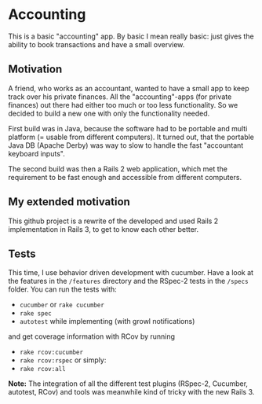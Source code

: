 # Accounting
This is a basic "accounting" app. By basic I mean really basic: just gives the ability to book transactions and have a small overview.

## Motivation
A friend, who works as an accountant, wanted to have a small app to keep track over his private finances. All the "accounting"-apps (for private finances) out there had either too much or too less functionality. So we decided to build a new one with only the functionality needed.

First build was in Java, because the software had to be portable and multi platform (= usable from different computers). It turned out, that the portable Java DB (Apache Derby) was way to slow to handle the fast "accountant keyboard inputs".

The second build was then a Rails 2 web application, which met the requirement to be fast enough and accessible from different computers.

## My extended motivation
This github project is a rewrite of the developed and used Rails 2 implementation in Rails 3, to get to know each other better.

## Tests
This time, I use behavior driven development with cucumber. Have a look at the features in the `/features` directory and the RSpec-2 tests in the `/specs` folder. You can run the tests with:

* `cucumber` or `rake cucumber`
* `rake spec`
* `autotest` while implementing (with growl notifications)

and get coverage information with RCov by running

* `rake rcov:cucumber`
* `rake rcov:rspec` or simply:
* `rake rcov:all`

**Note:** The integration of all the different test plugins (RSpec-2, Cucumber, autotest, RCov) and tools was meanwhile kind of tricky with the new Rails 3.